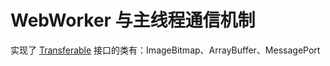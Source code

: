 # WebWorker 与主线程通信机制

实现了 [Transferable](https://developer.mozilla.org/zh-CN/docs/Web/API/Transferable) 接口的类有：ImageBitmap、ArrayBuffer、MessagePort